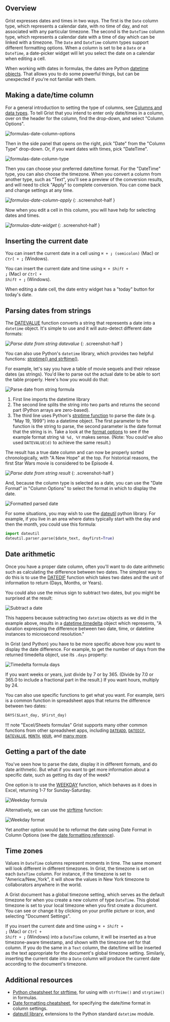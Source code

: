 Overview
--------

Grist expresses dates and times in two ways.  The first is the
`Date` column type, which represents a calendar date, with no time of day, and
not associated with any particular timezone.  The second is the `DateTime`
column type, which represents a calendar date with a time of day which
can be linked with a timezone.
The `Date` and `DateTime` column types support different formatting
options. When a column
is set to be a `Date` or a `DateTime`, a date-picker widget will let
you select the date on a calendar when editing a cell.

When working with dates in formulas, the dates are Python [datetime
objects](https://docs.python.org/2/library/datetime.html). That allows
you to do some powerful things, but can be unexpected if you're not
familiar with them.

Making a date/time column
-----------------------

For a general introduction to setting the type of columns,
see [Columns and data types](col-types.md).
To tell Grist that you intend to enter only date/times in a column,
over on the header for the column, find the drop-down, and select "Column Options".

![formulas-date-column-options](images/formulas/formulas-date-column-options.png)

Then in the side panel that opens on the right, pick "Date" from the
"Column Type" drop-down.  Or, if you want dates with times, pick
"DateTime".

![formulas-date-column-type](images/formulas/formulas-date-column-type.png)

Then you can choose your preferred date/time format. For the "DateTime" type, you can also choose
the timezone. When you convert a column from another type, such as "Text", you'll see a preview of
the conversion results, and will need to click "Apply" to complete conversion. You can come back and
change settings at any time.

*![formulas-date-column-apply](images/formulas/formulas-date-column-apply.png)*
{: .screenshot-half }

Now when you edit a cell in this column, you will have help for selecting dates
and times.

*![formulas-date-widget](images/formulas/formulas-date-widget.png)*
{: .screenshot-half }

Inserting the current date
-----------------------------

You can insert the current date in a cell using
<code class="keys">*⌘* + **;** (semicolon)</code> (Mac) or <code class="keys">*Ctrl* + **;**</code> (Windows).

You can insert the current date and time using
<code class="keys">*⌘* + *Shift* + **;**</code> (Mac) or <code class="keys">*Ctrl* + *Shift* + **;**</code> (Windows).

When editing a date cell, the date entry widget has a "today" button for today's date.

Parsing dates from strings
--------------------------
The [DATEVALUE](functions.md#datevalue) function converts a string that represents a date into a `datetime`
object. It's simple to use and it will auto-detect different date formats:

*![Parse date from string datevalue](images/dates-parse-datevalue.png)*
{: .screenshot-half }

You can also use Python's `datetime` library, which provides two helpful functions:
[strptime() and strftime()](https://docs.python.org/2/library/datetime.html#strftime-strptime-behavior).

For example, let's say you have a table of movie sequels and their release dates (as
strings). You'd like to parse out the actual date to be able to sort the table properly. Here's how
you would do that:

![Parse date from string formula](images/dates-parse-string-formula.png)

1. First line imports the datetime library
2. The second line splits the string into two parts and returns the second part (Python arrays are
   zero-based).
3. The third line uses Python's [strptime
   function](https://docs.python.org/2/library/datetime.html#datetime.datetime.strptime) to parse
   the date (e.g. "May 19, 1999") into a datetime object. The first parameter to the function is
   the string to parse, the second parameter is the date format that the string is in. Take a look
   at the [format
   options](https://docs.python.org/2/library/datetime.html#strftime-strptime-behavior) to see if
   the example format string `%B %d, %Y` makes sense. (Note: You could've also used `DATEVALUE(d)` to
   achieve the same result.)

The result has a true date column and can now be properly sorted chronologically, with
"A New Hope" at the top.  For historical reasons, the first Star Wars movie is considered
to be Episode 4.

*![Parse date from string result](images/dates-parse-string-sorted.png)*
{: .screenshot-half }

And, because the column type is selected as a date, you can use the "Date Format" in "Column Options"
to select the format in which to display the date.

![Formatted parsed date](images/dates-parse-string-formatted.png)

For some situations, you may wish to use the
[dateutil](https://dateutil.readthedocs.io/en/latest/parser.html#dateutil.parser.parse)
python library.  For example, if you live in an area where dates typically start with the day
and then the month, you could use this formula:

```py
import dateutil
dateutil.parser.parse($date_text, dayfirst=True)
```


Date arithmetic
---------------
Once you have a proper date column, often you'll want to do date arithmetic such as calculating the
difference between two dates. The simplest way to do this is to use the [DATEDIF](functions.md#datedif)
function which takes two dates and the unit of information to return (Days, Months, or Years).

You could also use the minus sign to subtract two dates, but you might be surprised at the result:

![Subtract a date](images/dates-subtract-formula.png)

This happens because subtracting two `datetime` objects as we did in the example above, results in a
[datetime.timedelta](https://docs.python.org/2/library/datetime.html#datetime.timedelta) object
which represents, "A duration expressing the difference between two date, time, or datetime
instances to microsecond resolution."

In Grist (and Python) you have to be more specific above how you want to display the date
difference. For example, to get the number of days from the returned timedelta object, use its
`.days` property:

![Timedelta formula days](images/dates-timedelta-formula.png)

If you want weeks or years, just divide by 7 or by 365. (Divide by 7.0 or 365.0 to include a
fractional part in the result.) If you want hours, multiply by 24.

You can also use specific functions to get what you want. For example, `DAYS` is a common function
in spreadsheet apps that returns the difference between two dates:

```py
DAYS($Last_day, $First_day)
```

!!! note "Excel/Sheets formulas"
    Grist supports many other common functions from other spreadsheet apps, including
    [`DATEADD`](functions.md#dateadd), [`DATEDIF`](functions.md#datedif), [`DATEVALUE`](functions.md#datevalue),
    [`MONTH`](functions.md#month), [`HOUR`](functions.md#hour),
    and [many more](functions.md#date).

Getting a part of the date
--------------------------
You've seen how to parse the date, display it in different formats, and do date arithmetic. But what
if you want to get more information about a specific date, such as getting its day of the week?

One option is to use the [WEEKDAY](functions.md#weekday) function, which behaves as it does in
Excel, returning  1-7 for Sunday-Saturday.

![Weekday formula](images/dates-weekday-formula.png)

Alternatively, we can use the [strftime](https://docs.python.org/2/library/datetime.html#strftime-strptime-behavior) function:

![Weekday format](images/dates-weekday-strftime.png)

Yet another option would be to reformat the date using Date Format in Column Options
(see the [date formatting reference](https://momentjs.com/docs/#/displaying/format/)).


Time zones
-----------

Values in `DateTime` columns represent moments in time. The same moment will look different in
different timezones. In Grist, the timezone is set on each `DateTime` column. For instance, if the
timezone is set to "America/New\_York", it will show the values in New York timezone to
collaborators anywhere in the world.

A Grist document has a global timezone setting, which serves as the default timezone for when you
create a new column of type `DateTime`. This global timezone is set to your local timezone when
you first create a document. You can see or change it by
clicking on your profile picture or icon, and selecting "Document Settings".

If you insert the current date and time using
<code class="keys">*⌘* + *Shift* + **;**</code> (Mac) or <code class="keys">*Ctrl* + *Shift* + **;**</code> (Windows)
into a `DateTime` column, it will be inserted as a true timezone-aware timestamp, and shown with
the timezone set for that column.
If you do the same in a `Text` column, the date/time will be inserted as the text appropriate for
the document's global timezone setting. Similarly, inserting the current date into a `Date` column
will produce the current date according to the document's timezone.

Additional resources
--------------------
* [Python cheatsheet for strftime](http://strftime.org), for using with `strftime()` and
  `strptime()` in formulas.
* [Date formatting cheatsheet](https://momentjs.com/docs/#/displaying/format/), for specifying the
  date/time format in column settings.
* [dateutil library](https://dateutil.readthedocs.io/en/latest/index.html), extensions to the
  Python standard `datetime` module.
